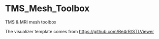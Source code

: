 # TMS_Mesh_Toolbox
TMS &amp; MRI mesh toolbox

The visualizer template comes from https://github.com/Be4rR/STLViewer

